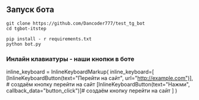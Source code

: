 ## Запуск бота

```
git clone https://github.com/Dancoder777/test_tg_bot
cd tgbot-itstep
```

```
pip install - r requirements.txt
python bot.py
```

### Инлайн клавиатуры - наши кнопки в боте
inline_keyboard = InlineKeyboardMarkup(
    inline_keyboard=[
        [InlineKeyboardButton(text="Перейти на сайт", url="http://example.com")], # создаём кнопку перейти на сайт 
        [InlineKeyboardButton(text="Нажми", callback_data="button_click")]# создаём кнопку перейти на сайт 
    ]
)
